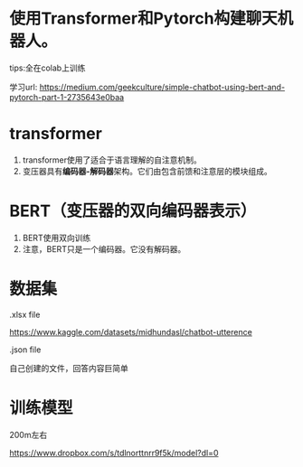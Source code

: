 # 使用Transformer和Pytorch构建聊天机器人。

tips:全在colab上训练

学习url:
https://medium.com/geekculture/simple-chatbot-using-bert-and-pytorch-part-1-2735643e0baa



# transformer
1. transformer使用了适合于语言理解的自注意机制。
2. 变压器具有**编码器-解码器**架构。它们由包含前馈和注意层的模块组成。




# BERT（变压器的双向编码器表示）
1. BERT使用双向训练
2. 注意，BERT只是一个编码器。它没有解码器。



# 数据集 

.xlsx file

https://www.kaggle.com/datasets/midhundasl/chatbot-utterence

.json file 

自己创建的文件，回答内容巨简单



# 训练模型

200m左右

https://www.dropbox.com/s/tdlnorttnrr9f5k/model?dl=0